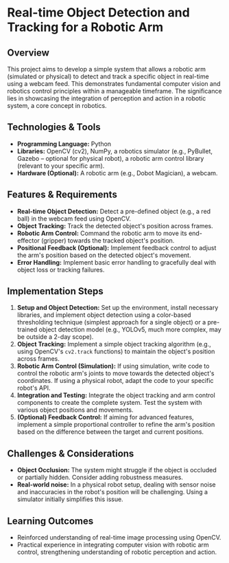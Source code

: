 # Real-time Object Detection and Tracking for a Robotic Arm

## Overview
This project aims to develop a simple system that allows a robotic arm (simulated or physical) to detect and track a specific object in real-time using a webcam feed.  This demonstrates fundamental computer vision and robotics control principles within a manageable timeframe.  The significance lies in showcasing the integration of perception and action in a robotic system, a core concept in robotics.

## Technologies & Tools
- **Programming Language:** Python
- **Libraries:** OpenCV (cv2), NumPy, a robotics simulator (e.g., PyBullet, Gazebo – optional for physical robot), a robotic arm control library (relevant to your specific arm).
- **Hardware (Optional):** A robotic arm (e.g., Dobot Magician), a webcam.


## Features & Requirements
- **Real-time Object Detection:** Detect a pre-defined object (e.g., a red ball) in the webcam feed using OpenCV.
- **Object Tracking:** Track the detected object's position across frames.
- **Robotic Arm Control:**  Command the robotic arm to move its end-effector (gripper) towards the tracked object's position.
- **Positional Feedback (Optional):** Implement feedback control to adjust the arm's position based on the detected object's movement.
- **Error Handling:** Implement basic error handling to gracefully deal with object loss or tracking failures.


## Implementation Steps
1. **Setup and Object Detection:** Set up the environment, install necessary libraries, and implement object detection using a color-based thresholding technique (simplest approach for a single object) or a pre-trained object detection model (e.g., YOLOv5, much more complex, may be outside a 2-day scope).
2. **Object Tracking:** Implement a simple object tracking algorithm (e.g., using OpenCV's `cv2.track` functions) to maintain the object's position across frames.
3. **Robotic Arm Control (Simulation):** If using simulation, write code to control the robotic arm's joints to move towards the detected object's coordinates.  If using a physical robot, adapt the code to your specific robot's API.
4. **Integration and Testing:** Integrate the object tracking and arm control components to create the complete system. Test the system with various object positions and movements.
5. **(Optional) Feedback Control:** If aiming for advanced features, implement a simple proportional controller to refine the arm's position based on the difference between the target and current positions.


## Challenges & Considerations
- **Object Occlusion:**  The system might struggle if the object is occluded or partially hidden.  Consider adding robustness measures.
- **Real-world noise:**  In a physical robot setup, dealing with sensor noise and inaccuracies in the robot's position will be challenging.  Using a simulator initially simplifies this issue.


## Learning Outcomes
- Reinforced understanding of real-time image processing using OpenCV.
- Practical experience in integrating computer vision with robotic arm control, strengthening understanding of robotic perception and action.

